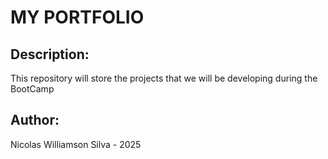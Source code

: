 # MY PORTFOLIO

## Description: 

This repository will store the projects that we will be developing during the BootCamp

## Author: 

Nicolas Williamson Silva - 2025